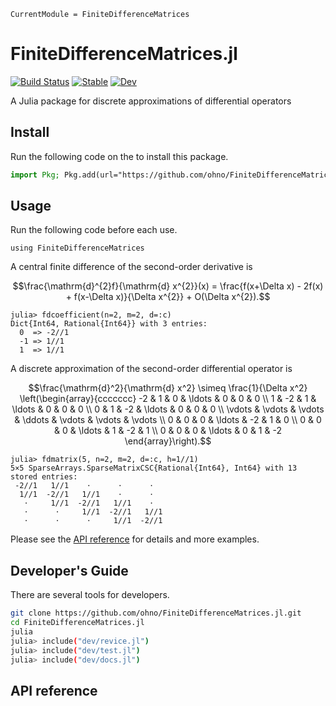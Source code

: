```@meta
CurrentModule = FiniteDifferenceMatrices
```

# FiniteDifferenceMatrices.jl

[![Build Status](https://github.com/ohno/FiniteDifferenceMatrices.jl/actions/workflows/CI.yml/badge.svg?branch=main)](https://github.com/ohno/FiniteDifferenceMatrices.jl/actions/workflows/CI.yml?query=branch%3Amain)
[![Stable](https://img.shields.io/badge/docs-stable-blue.svg)](https://ohno.github.io/FiniteDifferenceMatrices.jl/stable/)
[![Dev](https://img.shields.io/badge/docs-dev-blue.svg)](https://ohno.github.io/FiniteDifferenceMatrices.jl/dev/)

A Julia package for discrete approximations of differential operators

## Install

Run the following code on the to install this package.
```julia
import Pkg; Pkg.add(url="https://github.com/ohno/FiniteDifferenceMatrices.jl.git")
```

## Usage

Run the following code before each use.
```@example index
using FiniteDifferenceMatrices
```

A central finite difference of the second-order derivative is
```math
\frac{\mathrm{d}^{2}f}{\mathrm{d} x^{2}}(x) = \frac{f(x+\Delta x) - 2f(x) + f(x-\Delta x)}{\Delta x^{2}} + O(\Delta x^{2}).
```
```julia-repl
julia> fdcoefficient(n=2, m=2, d=:c)
Dict{Int64, Rational{Int64}} with 3 entries:
  0  => -2//1
  -1 => 1//1
  1  => 1//1
```

A discrete approximation of the second-order differential operator is
```math
\frac{\mathrm{d}^2}{\mathrm{d} x^2}
\simeq
\frac{1}{\Delta x^2}
\left(\begin{array}{ccccccc}
  -2 &  1 &  0 & \ldots & 0 & 0 & 0 \\
   1 & -2 &  1 & \ldots & 0 & 0 & 0 \\
   0 &  1 & -2 & \ldots & 0 & 0 & 0 \\
  \vdots & \vdots & \vdots & \ddots & \vdots & \vdots & \vdots \\
  0 & 0 & 0 & \ldots & -2 &  1 &  0 \\
  0 & 0 & 0 & \ldots &  1 & -2 &  1 \\
  0 & 0 & 0 & \ldots &  0 &  1 & -2
\end{array}\right).
```
```julia-repl
julia> fdmatrix(5, n=2, m=2, d=:c, h=1//1)
5×5 SparseArrays.SparseMatrixCSC{Rational{Int64}, Int64} with 13 stored entries:
 -2//1   1//1    ⋅      ⋅      ⋅  
  1//1  -2//1   1//1    ⋅      ⋅  
   ⋅     1//1  -2//1   1//1    ⋅  
   ⋅      ⋅     1//1  -2//1   1//1
   ⋅      ⋅      ⋅     1//1  -2//1
```

Please see the [API reference](./API.md) for details and more examples.

## Developer's Guide

There are several tools for developers.

```sh
git clone https://github.com/ohno/FiniteDifferenceMatrices.jl.git
cd FiniteDifferenceMatrices.jl
julia
julia> include("dev/revice.jl")
julia> include("dev/test.jl")
julia> include("dev/docs.jl")
```

## API reference

```@index
```
